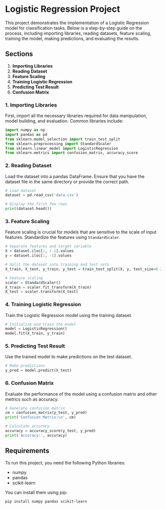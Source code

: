 
# Logistic Regression Project

This project demonstrates the implementation of a Logistic Regression model for classification tasks. Below is a step-by-step guide on the process, including importing libraries, reading datasets, feature scaling, training the model, making predictions, and evaluating the results.

## Sections

1. **Importing Libraries**
2. **Reading Dataset**
3. **Feature Scaling**
4. **Training Logistic Regression**
5. **Predicting Test Result**
6. **Confusion Matrix**

### 1. Importing Libraries

First, import all the necessary libraries required for data manipulation, model building, and evaluation. Common libraries include:

```python
import numpy as np
import pandas as pd
from sklearn.model_selection import train_test_split
from sklearn.preprocessing import StandardScaler
from sklearn.linear_model import LogisticRegression
from sklearn.metrics import confusion_matrix, accuracy_score
```

### 2. Reading Dataset

Load the dataset into a pandas DataFrame. Ensure that you have the dataset file in the same directory or provide the correct path.

```python
# Load dataset
dataset = pd.read_csv('data.csv')

# Display the first few rows
print(dataset.head())
```

### 3. Feature Scaling

Feature scaling is crucial for models that are sensitive to the scale of input features. Standardize the features using `StandardScaler`.

```python
# Separate features and target variable
X = dataset.iloc[:, :-1].values
y = dataset.iloc[:, -1].values

# Split the dataset into training and test sets
X_train, X_test, y_train, y_test = train_test_split(X, y, test_size=0.2, random_state=42)

# Feature scaling
scaler = StandardScaler()
X_train = scaler.fit_transform(X_train)
X_test = scaler.transform(X_test)
```

### 4. Training Logistic Regression

Train the Logistic Regression model using the training dataset.

```python
# Initialize and train the model
model = LogisticRegression()
model.fit(X_train, y_train)
```

### 5. Predicting Test Result

Use the trained model to make predictions on the test dataset.

```python
# Make predictions
y_pred = model.predict(X_test)
```

### 6. Confusion Matrix

Evaluate the performance of the model using a confusion matrix and other metrics such as accuracy.

```python
# Generate confusion matrix
cm = confusion_matrix(y_test, y_pred)
print('Confusion Matrix:\n', cm)

# Calculate accuracy
accuracy = accuracy_score(y_test, y_pred)
print('Accuracy:', accuracy)
```

## Requirements

To run this project, you need the following Python libraries:
- numpy
- pandas
- scikit-learn

You can install them using pip:

```sh
pip install numpy pandas scikit-learn
```

